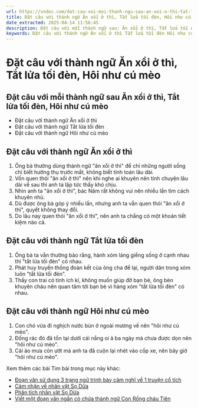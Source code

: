 ```yaml
---
url: https://vndoc.com/dat-cau-voi-moi-thanh-ngu-sau-an-xoi-o-thi-tat-lua-toi-den-hoi-nhu-cu-meo-264550
title: Đặt câu với thành ngữ Ăn xổi ở thì, Tắt lửa tối đèn, Hôi như cú mèo - VnDoc.com
date_extracted: 2025-04-14 11:56:45
description: Đặt câu với mỗi thành ngữ sau: Ăn xổi ở thì, Tắt lửa tối đèn, Hôi như cú mèo? được VnDoc sưu tầm và giới thiệu tới các em học sinh cùng quý phụ huynh tham khảo chuẩn bị tốt cho bài giảng sắp tới đây.
keywords: Đặt câu với thành ngữ Ăn xổi ở thì Tắt lửa tối đèn Hôi như cú mèo,Đặt câu với thành ngữ Ăn xổi ở thì,Đặt câu với thành ngữ Tắt lửa tối đèn,Đặt câu với thành ngữ Hôi như cú mèo,Đặt câu với mỗi thành ngữ sau Ăn xổi ở thì Tắt lửa tối đèn Hôi như cú mèo
---
```


# Đặt câu với thành ngữ Ăn xổi ở thì, Tắt lửa tối đèn, Hôi như cú mèo
## **Đặt câu với mỗi thành ngữ sau Ăn xổi ở thì, Tắt lửa tối đèn, Hôi như cú mèo**
  * Đặt câu với thành ngữ Ăn xổi ở thì
  * Đặt câu với thành ngữ Tắt lửa tối đèn
  * Đặt câu với thành ngữ Hôi như cú mèo

## **Đặt câu với thành ngữ Ăn xổi ở thì**
  1. Ông bà thường dùng thành ngữ "ăn xổi ở thì" để chỉ những người sống chỉ biết hưởng thụ trước mắt, không biết tính toán lâu dài.
  2. Vốn quen thói "ăn xổi ở thì" nên khi nghe ai khuyên nên tính chuyện lâu dài về sau thì anh ta lập tức thấy khó chịu.
  3. Nhìn anh ta "ăn xổi ở thì", bác Năm rất không vui nên nhiều lần tìm cách khuyên nhủ.
  4. Dù được ông bà góp ý nhiều lần, nhưng anh ta vẫn quen thói "ăn xổi ở thì", quyết không thay đổi.
  5. Do lâu nay quen thói "ăn xổi ở thì", nên anh ta chẳng có một khoản tiết kiệm nào cả.

## **Đặt câu với thành ngữ Tắt lửa tối đèn**
  1. Ông bà ta vẫn thường bảo rằng, hành xóm láng giềng sống ở cạnh nhau thì "tắt lửa tối đèn" có nhau.
  2. Phát huy truyền thống đoàn kết của ông cha để lại, người dân trong xóm luôn "tắt lửa tối đèn".
  3. Thấy con trai có tính ích kỉ, không muốn giúp đỡ bạn bè, ông bèn khuyên cháu nên quan tâm tới bạn bè vì hàng xóm "tắt lửa tối đèn" có nhau.

## **Đặt câu với thành ngữ Hôi như cú mèo**
  1. Con chó vừa đi nghịch nước bùn ở ngoài mương về nên "hôi như cú mèo".
  2. Đống rác đó đã tồn tại dưới cái nắng oi ả ba ngày mà chưa được dọn nên "hôi như cú mèo".
  3. Cái áo mưa còn ướt mà anh ta đã cuộn lại nhét vào cốp xe, nên bây giờ "hôi như cú mèo".

Xem thêm các bài Tìm bài trong mục này khác:
  * [Đoạn văn sử dụng 3 trạng ngữ trình bày cảm nghĩ về 1 truyện cổ tích](</viet-mot-doan-van-trinh-bay-cam-nghi-ve-mot-truyen-co-tich-ma-em-yeu-thich-trong-do-co-su-dung-ba-trang-ngu-244491>)
  * [Cảm nhận về nhân vật Sọ Dừa](</cam-nhan-ve-nhan-vat-so-dua-qua-truyen-co-tich-so-dua-ma-em-da-hoc-174974>)
  * [Phân tích nhân vật Sọ Dừa](</phan-tich-nhan-vat-so-dua-trong-truyen-co-tich-so-dua-178342>)
  * [Viết một đoạn văn ngắn có chứa thành ngữ Con Rồng cháu Tiên](</viet-mot-doan-van-ngan-co-chua-thanh-ngu-con-rong-chau-tien-lop-6-306015>)

